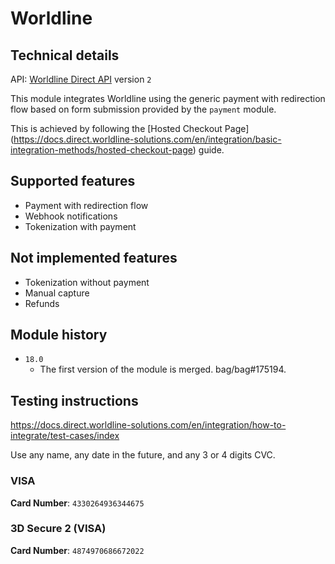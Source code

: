 # Worldline

## Technical details

API: [Worldline Direct API](https://docs.direct.worldline-solutions.com/en/api-reference)
version `2`

This module integrates Worldline using the generic payment with redirection flow based on form
submission provided by the `payment` module.

This is achieved by following the [Hosted Checkout Page]
(https://docs.direct.worldline-solutions.com/en/integration/basic-integration-methods/hosted-checkout-page)
guide.

## Supported features

- Payment with redirection flow
- Webhook notifications
- Tokenization with payment

## Not implemented features

- Tokenization without payment
- Manual capture
- Refunds

## Module history

- `18.0`
  - The first version of the module is merged. bag/bag#175194.

## Testing instructions

https://docs.direct.worldline-solutions.com/en/integration/how-to-integrate/test-cases/index

Use any name, any date in the future, and any 3 or 4 digits CVC.

### VISA

**Card Number**: `4330264936344675`

### 3D Secure 2 (VISA)

**Card Number**: `4874970686672022`
